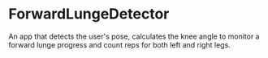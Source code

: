# ForwardLungeDetector
An app that detects the user's pose, calculates the knee angle to monitor a forward lunge progress and count reps for both left and right legs.
